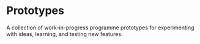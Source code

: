 # Prototypes
A collection of work-in-progress programme prototypes for experimenting with ideas, learning, and testing new features.
